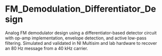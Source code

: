 # FM_Demodulation_Differentiator_Design
Analog FM demodulator design using a differentiator-based detector circuit with op-amp implementation, envelope detection, and active low-pass filtering. Simulated and validated in NI Multisim and lab hardware to recover an 80 Hz message from a 40 kHz carrier. 
